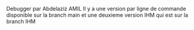 Debugger par Abdelaziz AMIL
Il y a une version par ligne de commande disponible sur la branch main
et une deuxieme version IHM qui est sur la branch IHM
